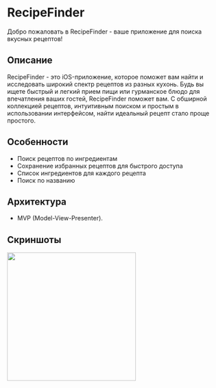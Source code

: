 # RecipeFinder

Добро пожаловать в RecipeFinder - ваше приложение для поиска вкусных рецептов!

## Описание

RecipeFinder - это iOS-приложение, которое поможет вам найти и исследовать широкий спектр рецептов из разных кухонь. Будь вы ищете быстрый и легкий прием пищи или гурманское блюдо для впечатления ваших гостей, RecipeFinder поможет вам. С обширной коллекцией рецептов, интуитивным поиском и простым в использовании интерфейсом, найти идеальный рецепт стало проще простого.

## Особенности

- Поиск рецептов по ингредиентам
- Сохранение избранных рецептов для быстрого доступа
- Список ингредиентов для каждого рецепта
- Поиск по названию

## Архитектура

- MVP (Model-View-Presenter).

## Скриншоты

<img src="https://github.com/Looniye/RecipeFinder/assets/40362717/e34e9e10-6eea-4b7f-b023-5cd563aff889" width="300">

